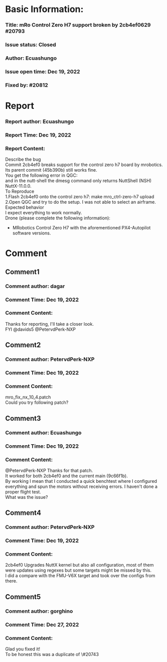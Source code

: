 # Basic Information:
### Title:  mRo Control Zero H7 support broken by 2cb4ef0629 #20793 
### Issue status: Closed
### Author: Ecuashungo
### Issue open time: Dec 19, 2022
### Fixed by: #20812
# Report
### Report author: Ecuashungo
### Report Time: Dec 19, 2022
### Report Content:   
Describe the bug  
Commit 2cb4ef0 breaks support for the control zero h7 board by mrobotics. Its parent commit (45b390b) still works fine.  
You get the following error in QGC:    
and in the nutt-shell the dmesg command only returns NuttShell (NSH) NuttX-11.0.0.  
To Reproduce  
1.Flash 2cb4ef0 onto the control zero h7: make mro_ctrl-zero-h7 upload  
2.Open QGC and try to do the setup. I was not able to select an airframe.  
Expected behavior  
I expect everything to work normally.  
Drone (please complete the following information):  
- MRobotics Control Zero H7 with the aforementioned PX4-Autopilot software versions.  

# Comment
## Comment1
### Comment author: dagar
### Comment Time: Dec 19, 2022
### Comment Content:   
Thanks for reporting, I'll take a closer look.  
FYI @davids5 @PetervdPerk-NXP  

## Comment2
### Comment author: PetervdPerk-NXP
### Comment Time: Dec 19, 2022
### Comment Content:   
mro_fix_nx_10_4.patch    
Could you try following patch?  

## Comment3
### Comment author: Ecuashungo
### Comment Time: Dec 19, 2022
### Comment Content:   
@PetervdPerk-NXP Thanks for that patch.    
It worked for both 2cb4ef0 and the current main (9c66f1b).  
By working I mean that I conducted a quick benchtest where I configured everything and spun the motors without receiving errors. I haven't done a proper flight test.  
What was the issue?  

## Comment4
### Comment author: PetervdPerk-NXP
### Comment Time: Dec 19, 2022
### Comment Content:   
2cb4ef0 Upgrades NuttX kernel but also all configuration, most of them were updates using regexes but some targets might be missed by this.  
I did a compare with the FMU-V6X target and took over the configs from there.  

## Comment5
### Comment author: gorghino
### Comment Time: Dec 27, 2022
### Comment Content:   
Glad you fixed it!    
To be honest this was a duplicate of \\\#20743  
